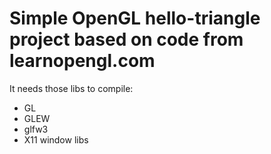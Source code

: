 Simple OpenGL hello-triangle project based on code from learnopengl.com
=======================================================================

It needs those libs to compile:
  * GL
  * GLEW
  * glfw3
  * X11 window libs
